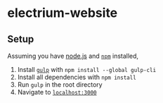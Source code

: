 # electrium-website

## Setup
Assuming you have [node.js](https://nodejs.org/en) and [`npm`](https://www.npmjs.com/) installed,  
1. Install [`gulp`](https://gulpjs.com/) with `npm install --global gulp-cli`
2. Install all dependencies with `npm install`
3. Run `gulp` in the root directory
4. Navigate to [`localhost:3000`](http://localhost:3000/)